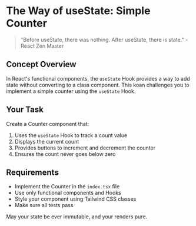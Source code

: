 # The Way of useState: Simple Counter

> "Before useState, there was nothing. After useState, there is state." - React Zen Master

## Concept Overview

In React's functional components, the `useState` Hook provides a way to add state without converting to a class component. This koan challenges you to implement a simple counter using the `useState` Hook.

## Your Task

Create a Counter component that:

1. Uses the `useState` Hook to track a count value
2. Displays the current count
3. Provides buttons to increment and decrement the counter
4. Ensures the count never goes below zero

## Requirements

- Implement the Counter in the `index.tsx` file
- Use only functional components and Hooks
- Style your component using Tailwind CSS classes
- Make sure all tests pass

May your state be ever immutable, and your renders pure.